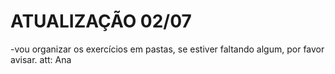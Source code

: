 # ATUALIZAÇÃO 02/07
-vou organizar os exercícios em pastas, se estiver faltando algum, por favor avisar. att: Ana

